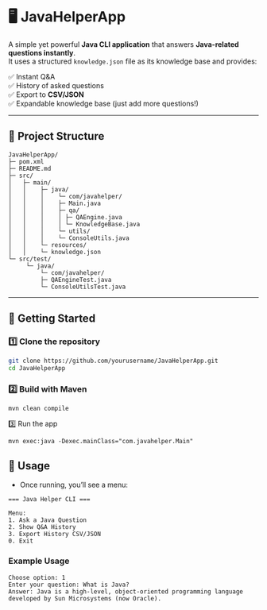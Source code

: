 # 🖥️ JavaHelperApp

A simple yet powerful **Java CLI application** that answers **Java-related questions instantly**.  
It uses a structured `knowledge.json` file as its knowledge base and provides:

✅ Instant Q&A  
✅ History of asked questions  
✅ Export to **CSV/JSON**  
✅ Expandable knowledge base (just add more questions!)  

---

## 📂 Project Structure
```
JavaHelperApp/
├─ pom.xml
├─ README.md
├─ src/
│   ├─ main/
│   │    ├─ java/
│   │    │    └─ com/javahelper/
│   │    │    ├─ Main.java
│   │    │    ├─ qa/
│   │    │    │ ├─ QAEngine.java
│   │    │    │ └─ KnowledgeBase.java
│   │    │    └─ utils/
│   │    │    └─ ConsoleUtils.java
│   │    └─ resources/
│   │    └─ knowledge.json
└─ src/test/
     └─ java/
         └─ com/javahelper/
         ├─ QAEngineTest.java
         └─ ConsoleUtilsTest.java
```

---

## 🚀 Getting Started

### 1️⃣ Clone the repository
```bash
git clone https://github.com/yourusername/JavaHelperApp.git
cd JavaHelperApp
```
### 2️⃣ Build with Maven
```
mvn clean compile
```
3️⃣ Run the app
```
mvn exec:java -Dexec.mainClass="com.javahelper.Main"

```
## 📖 Usage

- Once running, you’ll see a menu:
```
=== Java Helper CLI ===

Menu:
1. Ask a Java Question
2. Show Q&A History
3. Export History CSV/JSON
0. Exit
```
### Example Usage
```
Choose option: 1
Enter your question: What is Java?
Answer: Java is a high-level, object-oriented programming language developed by Sun Microsystems (now Oracle).
```
